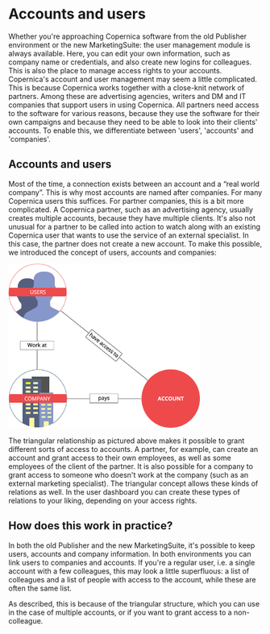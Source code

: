 # Accounts and users
Whether you're approaching Copernica software from the old Publisher environment or the new
MarketingSuite: the user management module is always available. Here, you can edit your own
information, such as company name or credentials, and also create new logins for colleagues. This
is also the place to manage access rights to your accounts.
Copernica's account and user management may seem a little complicated. This is because
Copernica works together with a close-knit network of partners. Among these are advertising
agencies, writers and DM and IT companies that support users in using Copernica. All partners
need access to the software for various reasons, because they use the software for their own
campaigns and because they need to be able to look into their clients' accounts. To enable this, we
differentiate between 'users', 'accounts' and 'companies'.

## Accounts and users
Most of the time, a connection exists between an account and a “real world company”. This is why
most accounts are named after companies. For many Copernica users this suffices. For partner
companies, this is a bit more complicated.
A Copernica partner, such as an advertising agency, usually creates multiple accounts, because
they have multiple clients. It's also not unusual for a partner to be called into action to watch along
with an existing Copernica user that wants to use the service of an external specialist. In this case,
the partner does not create a new account. To make this possible, we introduced the concept of
users, accounts and companies:

![Account-user relationship](../images/accounts-users.png)

The triangular relationship as pictured above makes it possible to grant different sorts of access to accounts. A
partner, for example, can create an account and grant access to their own employees, as well as
some employees of the client of the partner.
It is also possible for a company to grant access to someone who doesn't work at the company
(such as an external marketing specialist). The triangular concept allows these kinds of relations as
well. In the user dashboard you can create these types of relations to your liking, depending on your
access rights.

## How does this work in practice?
In both the old Publisher and the new MarketingSuite, it's possible to keep users, accounts and
company information. In both environments you can link users to companies and accounts. If
you're a regular user, i.e. a single account with a few colleagues, this may look a little superfluous:
a list of colleagues and a list of people with access to the account, while these are often the same
list.

As described, this is because of the triangular structure, which you can use in the case of multiple
accounts, or if you want to grant access to a non-colleague.

